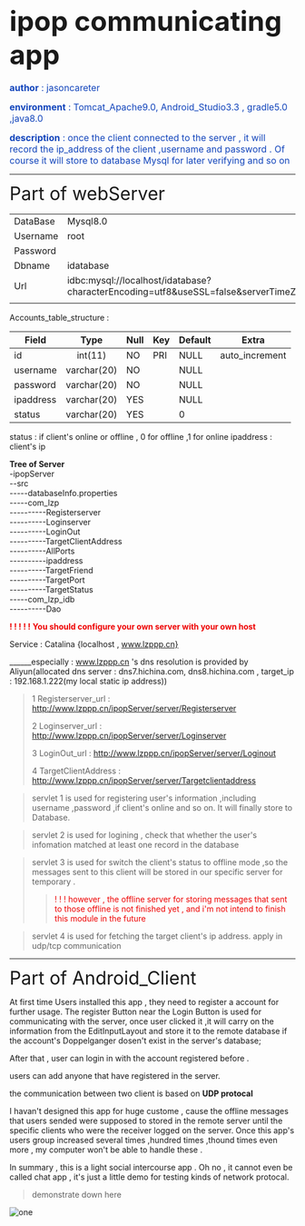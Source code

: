 # <font size = 8>ipop communicating app</font>
<font size = 3 color = #1144bb > __author__ : jasoncareter</font>

<font size=3 color=#1144bb>__environment__ : Tomcat_Apache9.0, Android_Studio3.3 , gradle5.0 ,java8.0 </font>

<font size=3 color=#1144bb> __description__ : once the client connected to the server , it will record the ip_address of the client ,username and password . Of course it will store to database Mysql for later verifying and so on </font>
  
---
<font size = 6> Part of webServer </font>

|||
| --------------- |:--------------- |
| DataBase | Mysql8.0 |
| Username | root |
| Password |  |
| Dbname | idatabase |
| Url| idbc:mysql://localhost/idatabase?characterEncoding=utf8&useSSL=false&serverTimeZone=Asia/ShangHai
|||

Accounts_table_structure :

| Field |Type|Null|Key|Default|Extra|  
| ------|:------------:|-----|------|------|------|
| id|int(11)|NO|PRI|NULL|auto_increment|
|username|varchar(20)|NO||NULL||
|password|varchar(20)|NO||NULL||
|ipaddress|varchar(20)|YES||NULL||
|status|varchar(20)|YES||0||

status : if client's online or offline , 0 for offline ,1 for online
ipaddress : client's ip

  
__Tree of Server__   
-ipopServer   
\-\-src  
\-\-\-\-\-databaseInfo.properties  
\-\-\-\-\-com_lzp  
\-\-\-\-\-\-\-\-\-\-Registerserver  
\-\-\-\-\-\-\-\-\-\-Loginserver  
\-\-\-\-\-\-\-\-\-\-LoginOut  
\-\-\-\-\-\-\-\-\-\-TargetClientAddress  
\-\-\-\-\-\-\-\-\-\-AllPorts  
\-\-\-\-\-\-\-\-\-\-ipaddress  
\-\-\-\-\-\-\-\-\-\-TargetFriend  
\-\-\-\-\-\-\-\-\-\-TargetPort  
\-\-\-\-\-\-\-\-\-\-TargetStatus  
\-\-\-\-\-com_lzp_idb    
\-\-\-\-\-\-\-\-\-\-Dao  


  **<font color=#ee0000>! ! ! ! !</font>** __<font color=#ee0000>You should configure your own server with your own host</font>__  

Service : Catalina  {localhost , www.lzppp.cn}  


______especially : www.lzppp.cn 's dns resolution is provided by Aliyun(allocated dns server : dns7.hichina.com, dns8.hichina.com , target_ip : 192.168.1.222(my local static ip address))

> 1 Registerserver_url : http://www.lzppp.cn/ipopServer/server/Registerserver  
>
> 2 Loginserver_url : http://www.lzppp.cn/ipopServer/server/Loginserver
>
> 3 LoginOut_url : http://www.lzppp.cn/ipopServer/server/Loginout
>
> 4 TargetClientAddress : http://www.lzppp.cn/ipopServer/server/Targetclientaddress

>servlet 1 is used for registering user's information ,including username ,password ,if client's online and so on. It will finally store to Database.

>servlet 2 is used for logining , check that whether the user's infomation matched at least one record in the database

>servlet 3 is used for switch the client's status to offline mode ,so the messages sent to this client will be stored in our specific server for temporary .
>><font color=#ee0000>! ! ! however , the offline server for storing messages that sent to those offline is not finished yet , and i'm not intend to finish this module in the future</font> 

>servlet 4 is used for fetching the target client's ip address. apply in udp/tcp communication

---
<font size=6> Part of Android_Client </font>

At first time Users installed this app , they need to register a account for further usage.
The register Button near the Login Button is used for communicating with the server, once 
user clicked it ,it will carry on the information from the EditInputLayout and store it to
the remote database if the account's Doppelganger dosen't exist in the server's database;

After that , user can login in with the account registered before .

users can add anyone that have registered in the server.

the communication between two client is based on **UDP protocal**

I havan't designed this app for huge custome , cause the offline messages that users sended 
were supposed to stored in the remote server until the specific clients who were the receiver
logged on the server. Once this app's users group increased several times ,hundred times ,thound
times even more , my computer won't be able to handle these .

In summary , this is a light social intercourse app . Oh no , it cannot even be called chat app ,
it's just a little demo for testing kinds of network protocal.

> demonstrate down here

![one](https://github.com/YLzpppp/ipop/blob/master/one.gif)
